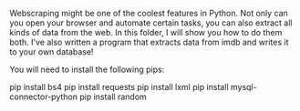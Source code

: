 Webscraping might be one of the coolest features in Python.
Not only can you open your browser and automate certain tasks, 
you can also extract all kinds of data from the web.
In this folder, I will show you how to do them both.
I've also written a program that extracts data from imdb and writes it to your own database! 

You will need to install the following pips:

pip install bs4
pip install requests
pip install lxml
pip install mysql-connector-python
pip install random
